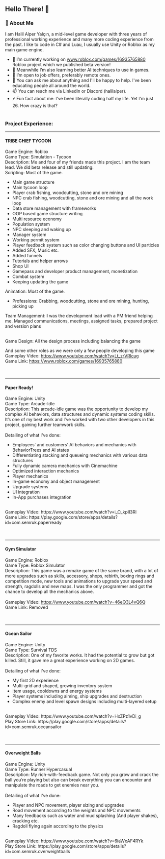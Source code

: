 ## Hello There! 👋

### 🚀 About Me
I am Halil Alper Yalçın, a mid-level game developer with three years of professional working experience and many more coding experience from the past. I like to code in C# and Luau, I usually use Unity or Roblox as my main game engine.

- 🔭 I’m currently working on www.roblox.com/games/16935765880 Roblox project which we published beta version!
- 🌱 Meanwhile I’m also learning better AI techniques to use in games.
- 💼 I’m open to job offers, preferably remote ones.
- 💬 You can ask me about anything and I'll be happy to help. I've been educating people all around the world.
- 📫 You can reach me via LinkedIn or Discord (halilalper).
- ⚡ Fun fact about me: I've been literally coding half my life. Yet I'm just 26. How crazy is that?
<br /><br />
### Project Experience:
---

#### TRIBE CHIEF TYCOON
Game Engine: Roblox<br />
Game Type: Simulation - Tycoon<br />
Description: Me and four of my friends made this project. I am the team lead. We did beta release and still updating.<br />
Scripting: Most of the game.
- Main game structure
- Main tycoon loop
- Player crab fishing, woodcutting, stone and ore mining
- NPC crab fishing, woodcutting, stone and ore mining and all the work loop
- Data store management with frameworks
- OOP based game structure writing
- Multi resource economy
- Population system
- NPC sleeping and waking up
- Manager system
- Working permit system
- Player feedback system such as color changing buttons and UI particles
- Added SFX, Music etc.
- Added funnels
- Tutorials and helper arrows
- Shop UI
- Gamepass and developer product management, monetization
- Combat system
- Keeping updating the game

Animation: Most of the game.
- Professions: Crabbing, woodcutting, stone and ore mining, hunting, picking up<br />

Team Management: I was the development lead with a PM friend helping me. Managed communications, meetings, assigned tasks, prepared project and version plans<br /><br />

Game Design: All the design process including balancing the game<br />

And some other roles as we were only a few people developing this game
<br />
Gameplay Video: https://www.youtube.com/watch?v=Lt_zrVRlcug <br />
Game Link: https://www.roblox.com/games/16935765880 <br /><br /><br />

---

#### Paper Ready!
Game Engine: Unity<br />
Game Type: Arcade-Idle<br />
Description: This arcade-idle game was the opportunity to develop my complex AI behaviors, data structures and dynamic systems coding skills. It’s one of my best work and I’ve worked with two other developers in this project, gaining further teamwork skills. <br /> <br />
Detailing of what I've done:
-	Employees’ and customers’ AI behaviors and mechanics with BehaviorTrees and AI states
-	Differentiating stacking and queueing mechanics with various data structures
-	Fully dynamic camera mechanics with Cinemachine
-	Optimized interaction mechanics
-	Player mechanics
-	In-game economy and object management
-	Upgrade systems
-	UI integration
-	In-App purchases integration
<br />
Gameplay Video: https://www.youtube.com/watch?v=i_O_kpII3RI <br />
Game Link: https://play.google.com/store/apps/details?id=com.semruk.paperready <br /><br /><br />

---

#### Gym Simulator
Game Engine: Roblox <br />
Game Type: Roblox Simulator <br />
Description: This game was a remake game of the same brand, with a lot of more upgrades such as skills, accessory, shops, rebirth, boxing rings and competition mode, new tools and animations to upgrade your speed and strength, ragdolls and new maps. I was the only programmer and got the chance to develop all the mechanics above. <br /><br />
Gameplay Video: https://www.youtube.com/watch?v=46eQ3L4vQ6Q <br />
Game Link: Removed <br /><br /><br />

---

#### Ocean Sailor
Game Engine: Unity <br />
Game Type: Survival TDS <br />
Description: One of my favorite works. It had the potential to grow but got killed. Still, it gave me a great experience working on 2D games. <br /><br />
Detailing of what I've done:
-	My first 2D experience
-	Multi-grid and shaped, growing inventory system
-	Item usage, cooldowns and energy systems
-	Player systems including aiming, ship upgrades and destruction
-	Complex enemy and level spawn designs including multi-layered setup
<br />
Gameplay Video: https://www.youtube.com/watch?v=HxZPz1vDi_g <br />
Play Store Link: https://play.google.com/store/apps/details?id=com.semruk.oceansailor <br /><br /><br />

---

#### Overweight Balls
Game Engine: Unity <br />
Game Type: Runner Hypercasual <br />
Description: My rich-with-feedback game. Not only you grow and crack the ball you’re playing but also can break everything you can encounter and manipulate the roads to get enemies near you. <br /><br />
Detailing of what I've done:
-	Player and NPC movement, player sizing and upgrades
-	Road movement according to the weights and NPC movements
-	Many feedbacks such as water and mud splashing (And player shakes), cracking etc. 
-	Ragdoll flying again according to the physics
<br />
Gameplay Video: https://www.youtube.com/watch?v=6iaWxAF4RYk <br />
Play Store Link: https://play.google.com/store/apps/details?id=com.semruk.overweightballs


<!--
**HalilAlper/HalilAlper** is a ✨ _special_ ✨ repository because its `README.md` (this file) appears on your GitHub profile.

Here are some ideas to get you started:

- 🔭 I’m currently working on ...
- 🌱 I’m currently learning ...
- 👯 I’m looking to collaborate on ...
- 🤔 I’m looking for help with ...
- 💬 Ask me about ...
- 📫 How to reach me: ...
- 😄 Pronouns: ...
- ⚡ Fun fact: ...
-->
